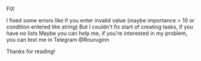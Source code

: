 FIX


I fixed some errors like if you enter invalid value (maybe importance > 10 or condition entered like string)
But I couldn't fix start of creating tasks, if you have no lists
Maybe you can help me, if you're interested in my problem, you can text me in Telegram @Rouruginn


Thanks for reading!